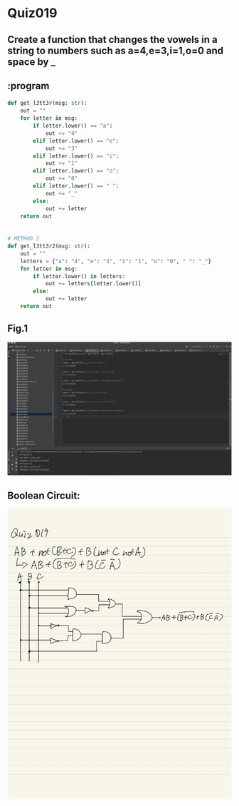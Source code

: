 # Quiz019

## Create a function that changes the vowels in a string to numbers such as a=4,e=3,i=1,o=0 and space by _
## :program
```.py
def get_l3tt3r(msg: str):
    out = ""
    for letter in msg:
        if letter.lower() == "a":
            out += "4"
        elif letter.lower() == "e":
            out += "3"
        elif letter.lower() == "i":
            out += "1"
        elif letter.lower() == "o":
            out += "0"
        elif letter.lower() == " ":
            out += "_"
        else:
            out += letter
    return out


# METHOD 2
def get_l3tt3r2(msg: str):
    out = ""
    letters = {"a": "4", "e": "3", "i": "1", "o": "0", " ": "_"}
    for letter in msg:
        if letter.lower() in letters:
            out += letters[letter.lower()]
        else:
            out += letter
    return out


```

## Fig.1
![](quiz019.png)

## Boolean Circuit:
![](quiz019_flow.jpg)

